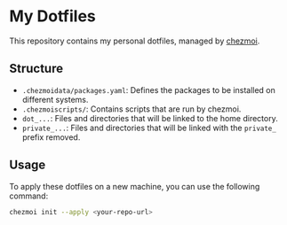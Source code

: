 # My Dotfiles

This repository contains my personal dotfiles, managed by [chezmoi](https://chezmoi.io/).

## Structure

- `.chezmoidata/packages.yaml`: Defines the packages to be installed on different systems.
- `.chezmoiscripts/`: Contains scripts that are run by chezmoi.
- `dot_...`: Files and directories that will be linked to the home directory.
- `private_...`: Files and directories that will be linked with the `private_` prefix removed.

## Usage

To apply these dotfiles on a new machine, you can use the following command:

```bash
chezmoi init --apply <your-repo-url>
```
